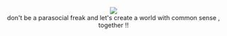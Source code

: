 <div id="header" align="center">
<a href=" ">
<img src="https://i.postimg.cc/wMDZW5WH/image.png" width='' height=''>
</a>

<div id="header" align="center">
don't be a parasocial freak and let's create a world with common sense , together !!
